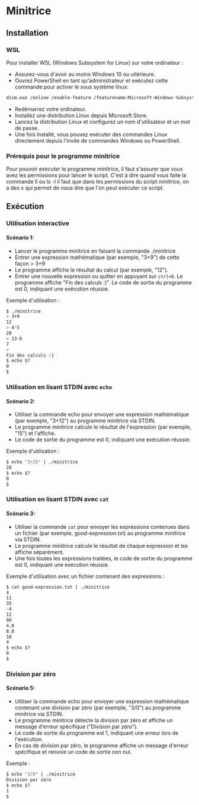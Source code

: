 # Minitrice

## Installation
### WSL 

Pour installer WSL (Windows Subsystem for Linux) sur votre ordinateur :
- Assurez-vous d'avoir au moins Windows 10 ou ultérieure.
- Ouvrez PowerShell en tant qu'administrateur et exécutez cette commande pour activer le sous système linux:
````bash
dism.exe /online /enable-feature /featurename:Microsoft-Windows-Subsystem-Linux /all /norestart
````
- Redémarrez votre ordinateur.
- Installez une distribution Linux depuis Microsoft Store.
- Lancez la distribution Linux et configurez un nom d'utilisateur et un mot de passe.
- Une fois installé, vous pouvez exécuter des commandes Linux directement depuis l'invite de commandes Windows ou PowerShell.

### Prérequis pour le programme minitrice
Pour pouvoir exécuter le programme minitrice, il faut s'assurer que vous avez les permissions pour lancer le script. C'est à dire quand vous faite la commande ll ou ls -l il faut que dans les permissions du script minitrice, on a des x qui permet de nous dire que l'on peut exécuter ce script. 
## Exécution

### Utilisation interactive
#### Scénario 1:
- Lancer le programme minitrice en faisant la commande ./minitrice
- Entrer une expression mathématique (par exemple, "3+9") de cette façon > 3+9
- Le programme affiche le résultat du calcul (par exemple, "12").
- Entrer une nouvelle expression ou quitter en appuyant sur `ctrl+D`.
Le programme affiche "Fin des calculs :)".
Le code de sortie du programme est 0, indiquant une exécution réussie.

Exemple d'utilisation :

```bash
$ ./minitrice
> 3+9
12
> 4*5
20
> 13-6
7
>
Fin des calculs :)
$ echo $?
0
$ 
```

### Utilisation en lisant STDIN avec `echo`
#### Scénario 2:
- Utiliser la commande echo pour envoyer une expression mathématique (par exemple, "3+12") au programme minitrice via STDIN.
- Le programme minitrice calcule le résultat de l'expression (par exemple, "15") et l'affiche.
- Le code de sortie du programme est 0, indiquant une exécution réussie.

Exemple d'utilisation :

```bash
$ echo "3+25" | ./minitrice
28
$ echo $?
0
$ 
```
### Utilisation en lisant STDIN avec `cat`
#### Scénario 3:
- Utiliser la commande `cat` pour envoyer les expressions contenues dans un fichier (par exemple, good-expression.txt) au programme minitrice via STDIN.
- Le programme minitrice calcule le résultat de chaque expression et les affiche séparément.
- Une fois toutes les expressions traitées, le code de sortie du programme est 0, indiquant une exécution réussie.
  
Exemple d'utilisation avec un fichier contenant des expressions :

```bash
$ cat good-expression.txt | ./minitrice
4
11
35
-4
12
90
4.0
8.0
10
4
$ echo $?
0
$ 
```


### Division par zéro
#### Scénario 5: 

- Utiliser la commande echo pour envoyer une expression mathématique contenant une division par zéro (par exemple, "3/0") au programme minitrice via STDIN.
- Le programme minitrice détecte la division par zéro et affiche un message d'erreur spécifique ("Division par zéro").
- Le code de sortie du programme est 1, indiquant une erreur lors de l'exécution.
- En cas de division par zéro, le programme affiche un message d'erreur spécifique et renvoie un code de sortie non nul.

Exemple :

```bash
$ echo "3/0" | ./minitrice
Division par zéro
$ echo $?
1
$ 
```